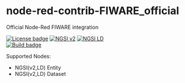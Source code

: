 # node-red-contrib-FIWARE_official

Official Node-Red FIWARE integration

[![License badge](https://img.shields.io/github/license/FIWARE/node-red-contrib-FIWARE_official.svg)](https://opensource.org/licenses/Apache-2.0)
[![NGSI v2](https://nexus.lab.fiware.org/repository/raw/public/badges/specifications/ngsiv2.svg)](http://fiware.github.io/specifications/ngsiv2/stable/)
[![NGSI LD](https://nexus.lab.fiware.org/repository/raw/public/badges/specifications/ngsild.svg)](https://www.etsi.org/deliver/etsi_gs/CIM/001_099/009/01.01.01_60/gs_CIM009v010101p.pdf)
<br>
[![Build badge](https://img.shields.io/travis/FIWARE/node-red-contrib-FIWARE_official.svg)](https://travis-ci.org/FIWARE/node-red-contrib-FIWARE_official/)

Supported Nodes: 

* NGSI(v2,LD) Entity
* NGSI(v2,LD) Dataset
